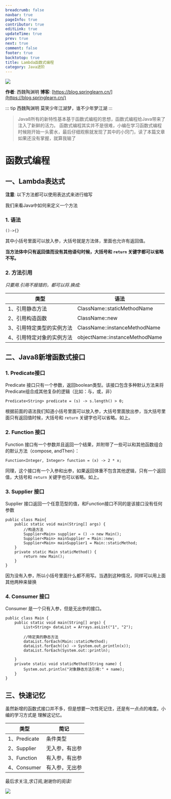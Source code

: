 ```yaml
---
breadcrumb: false
navbar: true
pageInfo: true
contributor: true
editLink: true
updateTime: true
prev: true
next: true
comment: false
footer: true
backtotop: true
title: Lambda函数式编程
category: Java进阶
---
```


![](https://img.springlearn.cn/learn_c87a079fcea0d7893b03d4d57478bca7.png)

**作者**: 西魏陶渊明
**博客**: [https://blog.springlearn.cn/](https://blog.springlearn.cn/)

::: tip 西魏陶渊明
莫笑少年江湖梦，谁不少年梦江湖
:::

>Java8所有的新特性基本基于函数式编程的思想，函数式编程给Java带来了注入了新鲜的活力。
>函数式编程其实并不是很难，小编在学习函数式编程时候刚开始一头雾水，最后仔细观察就发现了其中的小窍门，读了本篇文章如果还没有掌握，就算我输了


# 函数式编程



## 一、Lambda表达式

**注意**: 以下方法都可以使用表达式来进行缩写

我们来看Java中如何来定义一个方法

### 1. 语法

`()->{}`

其中小括号里面可以放入参，大括号就是方法体，里面也允许有返回值。

**当方法体中只有返回值而没有其他语句时候，大括号和 `return` 关键字都可以省略不写。**


### 2. 方法引用

*只要用.引用不报错的，都可以将.换成:*

| 类型                      | 语法                           |
| ------------------------- | ------------------------------ |
| 1、引用静态方法           | ClassName::staticMethodName    |
| 2、引用构造函数           | ClassName::new                 |
| 3、引用特定类型的实例方法 | ClassName::instanceMethodName  |
| 4、引用特定对象的实例方法 | objectName::instanceMethodName |


## 二、Java8新增函数式接口

### 1. Predicate接口

Predicate 接口只有一个参数，返回boolean类型。该接口包含多种默认方法来将Predicate组合成其他复杂的逻辑（比如：与，或，非）

```
Predicate<String> predicate = (s) -> s.length() > 0;
```
根据前面的语法我们知道小括号里面可以放入参，大括号里面放出参，当大括号里面只有返回值时候，大括号和 `return` 关键字也可以省略。如上。
### 2. Function 接口

Function 接口有一个参数并且返回一个结果，并附带了一些可以和其他函数组合的默认方法（compose, andThen）：

```
Function<Integer, Integer> function = (x) -> 2 * x;
```
同理，这个接口有一个入参和出参，如果返回体重不包含其他逻辑，只有一个返回值，大括号和 `return` 关键字也可以省略。如上。

### 3. Supplier 接口

Supplier 接口返回一个任意范型的值，和Function接口不同的是该接口没有任何参数

```
public class Main{
    public static void main(String[] args) {
        //构造方法
        Supplier<Main> supplier = () -> new Main();
        Supplier<Main> mainSupplier = Main::new;
        Supplier<Main> mainSupplier1 = Main::staticMethod;
    }
    private static Main staticMethod() {
        return new Main();
    }
}
```

因为没有入参，所以小括号里面什么都不用写。当遇到这种情况，同样可以用上面其他两种来替换

### 4. Consumer 接口

Consumer 是一个只有入参，但是无出参的接口。

```
public class Main {
    public static void main(String[] args) {
        List<String> dataList = Arrays.asList("1", "2");

        //特定类的静态方法
        dataList.forEach(Main::staticMethod);
        dataList.forEach((x) -> System.out.println(x));
        dataList.forEach(System.out::println);

    }
    private static void staticMethod(String name) {
        System.out.println("对象静态方法引用:" + name);
    }
}
```

## 三、快速记忆

虽然新增的函数式接口并不多，但是想要一次性死记住，还是有一点点的难度。小编的学习方式是
理解这记忆。

| 类型         | 简记           |
| ------------ | -------------- |
| 1、Predicate | 条件类型       |
| 2、Supplier  | 无入参，有出参 |
| 3、Function  | 有入参，有出参 |
| 4、Consumer  | 有入参，无出参 |


最后求关注,求订阅,谢谢你的阅读!


![](https://img.springlearn.cn/blog/learn_1589360371000.png)
